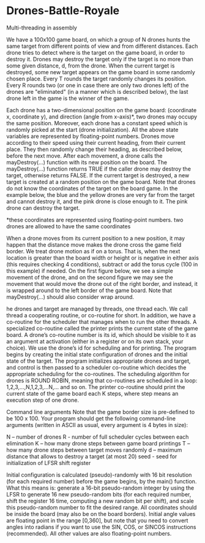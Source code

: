 # Drones-Battle-Royale
Multi-threading in assembly

We have a 100x100 game board, on which a group of N drones hunts the same target from different points of view and from different distances. Each drone tries to detect where is the target on the game board, in order to destroy it. Drones may destroy the target only if the target is no more than some given distance, d, from the drone. When the current target is destroyed, some new target appears on the game board in some randomly chosen place. Every T rounds the target randomly changes its position. Every R rounds two (or one in case there are only two drones left) of the drones are "eliminated" (in a manner which is described below), the last drone left in the game is the winner of the game.

Each drone has a two-dimensional position on the game board: (coordinate x, coordinate y), and direction (angle from x-axis)*, two drones may occupy the same position. Moreover, each drone has a constant speed which is randomly picked at the start (drone initialization). All the above state variables are represented by floating-point numbers. Drones move according to their speed using their current heading, from their current place. They then randomly change their heading, as described below, before the next move. After each movement, a drone calls the mayDestroy(…) function with its new position on the board. The mayDestroy(…) function returns TRUE if the caller drone may destroy the target, otherwise returns FALSE. If the current target is destroyed, a new target is created at a random position on the game board. Note that drones do not know the coordinates of the target on the board game. In the example below, the blue and the yellow drones are very far from the target and cannot destroy it, and the pink drone is close enough to it. The pink drone can destroy the target.

*these coordinates are represented using floating-point numbers. two drones are allowed to have the same coordinates

When a drone moves from its current position to a new position, it may happen that the distance move makes the drone cross the game field border. We treat drone motion as if on a torus. That is, when the next location is greater than the board width or height or is negative in either axis (this requires checking 4 conditions), subtract or add the torus cycle (100 in this example) if needed. On the first figure below, we see a simple movement of the drone, and on the second figure we may see the movement that would move the drone out of the right border, and instead, it is wrapped around to the left border of the game board. Note that mayDestroy(…) should also consider wrap around. 

he drones and target are managed by threads, one thread each. We call thread a cooperating routine, or co-routine for short. In addition, we have a co-routine for the scheduler that manages when to run the other threads. A specialized co-routine called the printer prints the current state of the game board. A drone’s co-routine number is its id, which should be visible to it as an argument at activation (either in a register or on its own stack, your choice). We use the drone’s id for scheduling and for printing. The program begins by creating the initial state configuration of drones and the initial state of the target. The program initializes appropriate drones and target, and control is then passed to a scheduler co-routine which decides the appropriate scheduling for the co-routines. The scheduling algorithm for drones is ROUND ROBIN, meaning that co-routines are scheduled in a loop: 1,2,3,…,N,1,2,3,…N,… and so on. The printer co-routine should print the current state of the game board each K steps, where step means an execution step of one drone.

Command line arguments
Note that the game border size is pre-defined to be 100 x 100.
Your program should get the following command-line arguments (written in ASCII as usual, every argument is 4 bytes in size):

N<int> – number of drones
R<int> - number of full scheduler cycles between each elimination
K<int> – how many drone steps between game board printings
T<int> – how many drone steps between target moves randomly
d<float> – maximum distance that allows to destroy a target (at most 20)
seed<int> - seed for initialization of LFSR shift register

Initial configuration is calculated (pseudo)-randomly with 16 bit resolution (for each required number) before the game begins, by the main() function. What this means is: generate a 16-bit pseudo-random integer by using the LFSR to generate 16 new pseudo-random bits (for each required number, shift the register 16 time, computing a new random bit per shift), and scale this pseudo-random number to fit the desired range. All coordinates should be inside the board (may also be on the board borders). Initial angle values are floating point in the range [0,360], but note that you need to convert angles into radians if you want to use the SIN, COS, or SINCOS instructions (recommended). All other values are also floating-point numbers.
